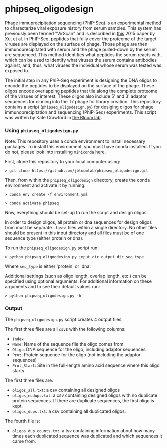 # phipseq_oligodesign

Phage immuprecipitation sequencing (PhIP-Seq) is an experimental method to characterize viral exposure history from serum samples. 
This system has previously been termed "VirScan" and is described in [this](https://www.ncbi.nlm.nih.gov/pmc/articles/PMC4844011/) 2015 paper by Xu, et al.
In PhIP-Seq, peptides that fully cover the proteome of the target viruses are displayed on the surface of phage.
Those phage are then immunoprecipitated with serum and the phage pulled-down by the serum are sequenced. 
This method identifies what peptides the serum reacts with, which can be used to identify what viruses the serum contains antibodies against, and, thus, what viruses the individual whose serum was tested was exposed to.

The initial step in any PhIP-Seq experiment is designing the DNA oligos to encode the peptides to be displayed on the surface of the phage. 
These oligos encode overlapping peptides that tile along the complete proteome of the virsues of interest.
These oligos also include 5' and 3' adaptor sequences for cloning into the T7 phage for library creation.
This repository contains a script (`phipseq_oligodesign.py`) for desiging oligos for phage immunoprecipitation and sequencing (PhIP-Seq) experiments. 
This script was written by Kate Crawford in [the Bloom lab](https://research.fhcrc.org/bloom/en.html).

### Using `phipseq_oligodesign.py`

Note: This repository uses a conda environment to install necessary packages. 
To install this environment, you must have conda installed. 
If you do not, please look into installing `miniconda` [here](https://docs.conda.io/en/latest/miniconda.html).

First, clone this repository to your local computer using:

    > git clone https://github.com/jbloomlab/phipseq_oligodesign.git

Then, from within the `phipseq_oligodesign` directory, create the conda environment and activate it by running:

    > conda env create -f environment.yml

    > conda activate phipseq

Now, everything should be set-up to run the script and design oligos.

In order to design oligos, all protein or dna sequences for design oligos from must be separate `.fasta` files within a single directory. No other files should be present in this input directory and all files must be of one sequence type (either protein or dna). 

To run the `phipseq_oligodesign.py` script run:
    
    > python phipseq_oligoodesign.py input_dir output_dir seq_type

Where `seq_type` is either 'protein' or 'dna'.

Additional settings (such as oligo length, overlap length, etc.) can be specified using optional arguments. For additional information on these arguments and to see their default values run:

    > python phipseq_oligodesign.py -h


### Output

The `phipseq_oligodesign.py` script creates 4 output files. 

The first three files are all `csv`s with the following columns:
* `Index`
* `Name`: Name of the sequence file the oligo comes from
* `Oligo`: DNA sequence for the oligo, including adaptor sequences
* `Prot`: Protein sequence for the oligo (not including the adaptor sequences)
* `Prot_Start`: Site in the full-length amino acid sequence where this oligo starts

The first three files are:
* `oligos_all.txt`: a csv containing all designed oligos
* `oligos_nodups.txt`: a csv containing designed oligos with no duplicate protein sequences. If there are duplicate sequences, the first oligo is kept.
* `oligos_dups.txt`: a csv containing all duplicated oligos.

The fourth file is:
* `oligos_dup_counts.txt`: a tsv containing information about how many times each duplicated sequence was duplicated and which sequences it came from.
